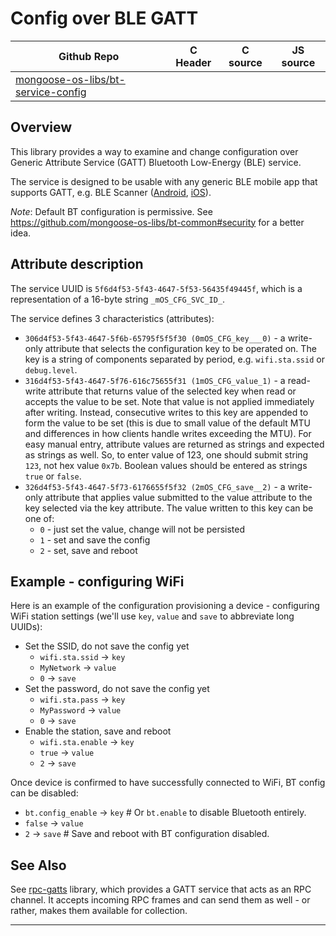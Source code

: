 # Config over BLE GATT
| Github Repo | C Header | C source  | JS source |
| ----------- | -------- | --------  | ----------------- |
| [mongoose-os-libs/bt-service-config](https://github.com/mongoose-os-libs/bt-service-config) | [](https://github.com/mongoose-os-libs/bt-service-config/tree/master/include/) | &nbsp;  | &nbsp;         |



## Overview

This library provides a way to examine and change configuration over Generic Attribute Service (GATT) Bluetooth Low-Energy (BLE) service.

The service is designed to be usable with any generic BLE mobile app that supports GATT, e.g. BLE Scanner ([Android](https://play.google.com/store/apps/details?id=com.macdom.ble.blescanner), [iOS](https://itunes.apple.com/us/app/ble-scanner-4-0/id1221763603)).

*Note*: Default BT configuration is permissive. See https://github.com/mongoose-os-libs/bt-common#security for a better idea.

## Attribute description

The service UUID is `5f6d4f53-5f43-4647-5f53-56435f49445f`, which is a representation of a 16-byte string `_mOS_CFG_SVC_ID_`.

The service defines 3 characteristics (attributes):

 * `306d4f53-5f43-4647-5f6b-65795f5f5f30 (0mOS_CFG_key___0)` - a write-only attribute that selects the configuration key to be operated on. The key is a string of components separated by period, e.g. `wifi.sta.ssid` or `debug.level`.
 * `316d4f53-5f43-4647-5f76-616c75655f31 (1mOS_CFG_value_1)` - a read-write attribute that returns value of the selected key when read or accepts the value to be set. Note that value is not applied immediately after writing. Instead, consecutive writes to this key are appended to form the value to be set (this is due to small value of the default MTU and differences in how clients handle writes exceeding the MTU). For easy manual entry, attribute values are returned as strings and expected as strings as well. So, to enter value of 123, one should submit string `123`, not hex value `0x7b`. Boolean values should be entered as strings `true` or `false`.
 * `326d4f53-5f43-4647-5f73-6176655f5f32 (2mOS_CFG_save__2)` - a write-only attribute that applies value submitted to the value attribute to the key selected via the key attribute. The value written to this key can be one of:
   * `0` - just set the value, change will not be persisted
   * `1` - set and save the config
   * `2` - set, save and reboot

## Example - configuring WiFi

Here is an example of the configuration provisioning a device - configuring WiFi station settings (we'll use `key`, `value` and `save` to abbreviate long UUIDs):

  * Set the SSID, do not save the config yet
    * `wifi.sta.ssid` -> `key`
    * `MyNetwork` -> `value`
    * `0` -> `save`
  * Set the password, do not save the config yet
    * `wifi.sta.pass` -> `key`
    * `MyPassword` -> `value`
    * `0` -> `save`
  * Enable the station, save and reboot
    * `wifi.sta.enable` -> `key`
    * `true` -> `value`
    * `2` -> `save`

Once device is confirmed to have successfully connected to WiFi, BT config can be disabled:

  * `bt.config_enable` -> `key`  # Or `bt.enable` to disable Bluetooth entirely.
  * `false` -> `value`
  * `2` -> `save`  # Save and reboot with BT configuration disabled.

## See Also

See [rpc-gatts](https://github.com/mongoose-os-libs/rpc-gatts) library,
which provides a GATT service that acts as an RPC channel. It accepts incoming
RPC frames and can send them as well - or rather,
makes them available for collection.


 ----- 
